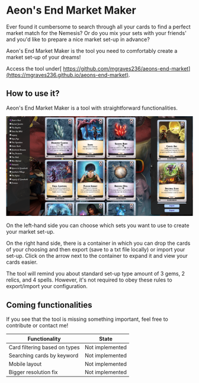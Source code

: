 # Aeon's End Market Maker

Ever found it cumbersome to search through all your cards to find a perfect market match for the Nemesis?
Or do you mix your sets with your friends' and you'd like to prepare a nice market set-up in advance?

Aeon's End Market Maker is the tool you need to comfortably create a market set-up of your dreams!

Access the tool under[ https://github.com/mgraves236/aeons-end-market](https://mgraves236.github.io/aeons-end-market).
## How to use it?

Aeon's End Market Maker is a tool with straightforward functionalities.

![view.png](img/view.png)

On the left-hand side you can choose which sets you want to use to create your market set-up.

On the right hand side, there is a container in which you can drop the cards of your choosing and then export (save to a
txt file locally) or import your set-up. Click on the arrow next to the container to expand it and view
your cards easier.

The tool will remind you about standard set-up type amount of 3 gems, 2 relics, and 4 spells.
However, it's not required to obey these rules to export/import your configuration.

## Coming functionalities

If you see that the tool is missing something important, feel free to contribute or contact me!

| Functionality                 | State           |
|-------------------------------|-----------------|
| Card filtering based on types | Not implemented |
| Searching cards by keyword    | Not implemented |
| Mobile layout                 | Not implemented |
| Bigger resolution fix         | Not implemented |
